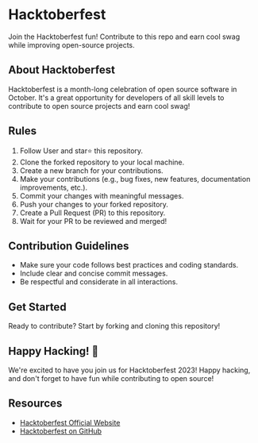 # Hacktoberfest
Join the Hacktoberfest  fun! Contribute to this repo  and earn cool swag  while improving open-source projects. 


## About Hacktoberfest
Hacktoberfest is a month-long celebration of open source software in October. It's a great opportunity for developers of all skill levels to contribute to open source projects and earn cool swag!

## Rules

1. Follow User and star⭐ this repository.
2. Clone the forked repository to your local machine.
3. Create a new branch for your contributions.
4. Make your contributions (e.g., bug fixes, new features, documentation improvements, etc.).
5. Commit your changes with meaningful messages.
6. Push your changes to your forked repository.
7. Create a Pull Request (PR) to this repository.
8. Wait for your PR to be reviewed and merged!

## Contribution Guidelines
- Make sure your code follows best practices and coding standards.
- Include clear and concise commit messages.
- Be respectful and considerate in all interactions.

## Get Started
Ready to contribute? Start by forking and cloning this repository!

## Happy Hacking! 🚀
We're excited to have you join us for Hacktoberfest 2023! Happy hacking, and don't forget to have fun while contributing to open source!

## Resources
- [Hacktoberfest Official Website](https://hacktoberfest.digitalocean.com/)
- [Hacktoberfest on GitHub](https://github.com/topics/hacktoberfest)
